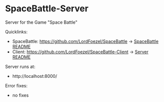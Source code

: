 # SpaceBattle-Server

Server for the Game "Space Battle" 

Quicklinks:
- SpaceBattle: https://github.com/LordFoezel/SpaceBattle -> [SpaceBattle README](https://github.com/LordFoezel/SpaceBattle#readme)
- Client: https://github.com/LordFoezel/SpaceBattle-Client -> [Server README](https://github.com/LordFoezel/SpaceBattle-Client#readme)

Server runs at:
- http://localhost:8000/

Error fixes:
- no fixes
